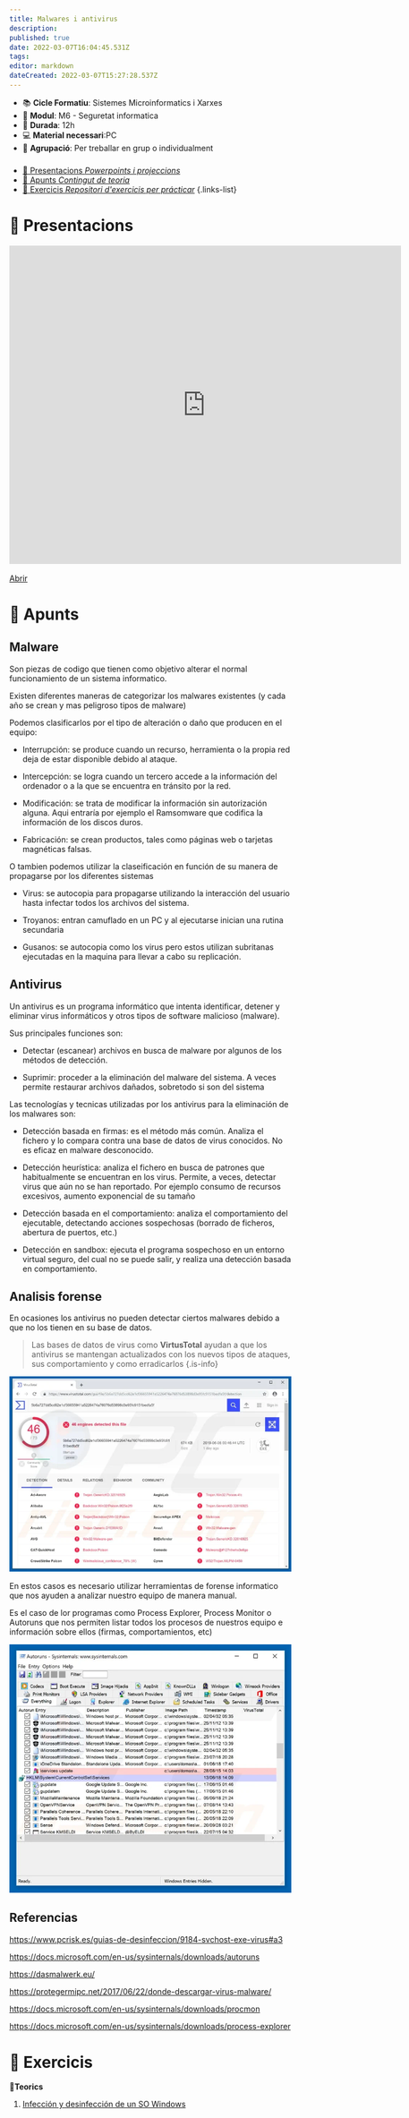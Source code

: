 ```yaml
---
title: Malwares i antivirus
description: 
published: true
date: 2022-03-07T16:04:45.531Z
tags: 
editor: markdown
dateCreated: 2022-03-07T15:27:28.537Z
---
```


- :books: **Cicle Formatiu**: Sistemes Microinformatics i Xarxes
- :notebook_with_decorative_cover: **Modul**: M6 - Seguretat informatica
- :calendar: **Durada**: 12h
- :computer: **Material necessari**:PC
- :busts_in_silhouette: **Agrupació**: Per treballar en grup o individualment

###

- [:cinema: Presentacions *Powerpoints i projeccions*](#presentacions) 
- [:orange_book: Apunts *Contingut de teoria*](#apunts)
- [:pencil: Exercicis *Repositori d'exercicis per prácticar*](#exercicis)
{.links-list}

# :cinema: Presentacions
<p align="center"><iframe src="https://docs.google.com/presentation/d/e/2PACX-1vRJvjg4kmxmzT2XySR0LrmehnWXf3dtT41Xk3g4uWewyUMuUf7sHsOAzOYvmFyzT70BauFxAhg-4AAh/embed?start=false&loop=false" frameborder="0" width="700" height="569" allowfullscreen="true" mozallowfullscreen="true" webkitallowfullscreen="true"></iframe></p>

[Abrir](https://docs.google.com/presentation/d/e/2PACX-1vRJvjg4kmxmzT2XySR0LrmehnWXf3dtT41Xk3g4uWewyUMuUf7sHsOAzOYvmFyzT70BauFxAhg-4AAh/pub?start=false&loop=false&delayms=60000)

# :orange_book: Apunts
## Malware
Son piezas de codigo que tienen como objetivo alterar el normal funcionamiento de un sistema informatico. 

Existen diferentes maneras de categorizar los malwares existentes (y cada  año se crean y mas peligroso tipos de malware)

Podemos clasificarlos por el tipo de alteración o daño que producen en el equipo:

- Interrupción: se produce cuando un recurso, herramienta o la propia red deja de estar disponible debido al ataque.

- Intercepción: se logra cuando un tercero accede a la información del ordenador o a la que se encuentra en tránsito por la red.

- Modificación: se trata de modificar la información sin autorización alguna. Aqui entraría por ejemplo el Ramsomware que codifica la información de los discos duros.

- Fabricación: se crean productos, tales como páginas web o tarjetas magnéticas falsas.

O tambien podemos utilizar la claseificación en función de su manera de propagarse por los diferentes sistemas

- Virus: se autocopia para propagarse utilizando la interacción del usuario hasta infectar todos los archivos del sistema.

- Troyanos: entran camuflado en un PC y al ejecutarse inician una rutina secundaria

- Gusanos: se autocopia como los virus pero estos utilizan subritanas  ejecutadas en la maquina para llevar a cabo su replicación.


## Antivirus

Un antivirus es un programa informático que intenta identificar, detener y
eliminar virus informáticos y otros tipos de software malicioso (malware).

Sus principales funciones son:

- Detectar (escanear) archivos en busca de malware por algunos de los métodos de detección.

- Suprimir: proceder a la eliminación del malware del sistema. A veces permite restaurar archivos dañados, sobretodo si son del sistema

Las tecnologías y tecnicas utilizadas por los antivirus para la eliminación de los malwares son:

- Detección basada en firmas: es el método más común. Analiza el fichero y lo compara contra una base de datos de virus conocidos. No es eficaz en malware desconocido.

- Detección heurística: analiza el fichero en busca de patrones que habitualmente se encuentran en los virus. Permite, a veces, detectar virus que aún no se han reportado. Por ejemplo consumo de recursos excesivos, aumento exponencial de su tamaño

- Detección basada en el comportamiento: analiza el comportamiento del ejecutable, detectando acciones sospechosas (borrado de ficheros, abertura de puertos, etc.)

- Detección en sandbox: ejecuta el programa sospechoso en un entorno virtual seguro, del cual no se puede salir, y realiza una detección basada en comportamiento.


## Analisis forense

En ocasiones los antivirus no pueden detectar ciertos malwares debido a que no los tienen en su base de datos.

> Las bases de datos de virus como **VirtusTotal** ayudan a que los antivirus se mantengan actualizados con los nuevos tipos de ataques, sus comportamiento y como erradicarlos
{.is-info}


![svchosts-virus_total.webp](/informatica/smr/m6/uf4/svchosts-virus_total.webp)

En estos casos es necesario utilizar herramientas de forense informatico que nos ayuden a analizar nuestro equipo de manera manual.

Es el caso de lor programas como Process Explorer, Process Monitor o Autoruns que nos permiten listar todos los procesos de nuestros equipo e información sobre ellos (firmas, comportamientos, etc)

![manual-malware-removal-step2.webp](/informatica/smr/m6/uf4/manual-malware-removal-step2.webp)

## Referencias

https://www.pcrisk.es/guias-de-desinfeccion/9184-svchost-exe-virus#a3

https://docs.microsoft.com/en-us/sysinternals/downloads/autoruns

https://dasmalwerk.eu/

https://protegermipc.net/2017/06/22/donde-descargar-virus-malware/

https://docs.microsoft.com/en-us/sysinternals/downloads/procmon

https://docs.microsoft.com/en-us/sysinternals/downloads/process-explorer

  # :pencil: Exercicis
  **:thought_balloon:Teorics**
  
1. [Infección y desinfección de un SO Windows](infectar-desinfectar-windows)


